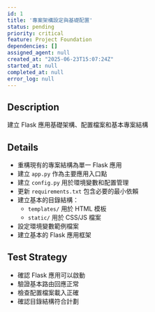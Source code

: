 ```yaml
---
id: 1
title: '專案架構設定與基礎配置'
status: pending
priority: critical
feature: Project Foundation
dependencies: []
assigned_agent: null
created_at: "2025-06-23T15:07:24Z"
started_at: null
completed_at: null
error_log: null
---
```


## Description

建立 Flask 應用基礎架構、配置檔案和基本專案結構

## Details

- 重構現有的專案結構為單一 Flask 應用
- 建立 `app.py` 作為主要應用入口點
- 建立 `config.py` 用於環境變數和配置管理
- 更新 `requirements.txt` 包含必要的最小依賴
- 建立基本的目錄結構：
  - `templates/` 用於 HTML 模板
  - `static/` 用於 CSS/JS 檔案
- 設定環境變數範例檔案
- 建立基本的 Flask 應用框架

## Test Strategy

- 確認 Flask 應用可以啟動
- 驗證基本路由回應正常
- 檢查配置檔案載入正確
- 確認目錄結構符合計劃 